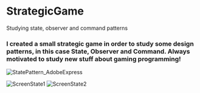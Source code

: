 # StrategicGame
Studying state, observer and command patterns

### I created a small strategic game in order to study some design patterns, in this case State, Observer and Command. Always motivated to study new stuff about gaming programming!


![StatePattern_AdobeExpress](https://user-images.githubusercontent.com/75800100/207071390-8c83cad9-e4aa-4102-9334-8d3645afc1d9.gif)

![ScreenState1](https://user-images.githubusercontent.com/75800100/207071331-e8e76cd4-1035-4a0d-b8df-07ab5fe88d9b.png)
![ScreenState2](https://user-images.githubusercontent.com/75800100/207071288-4eb468bc-ce45-440d-bd6b-79957d3cc504.png)

